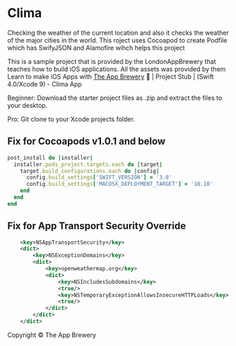 # Clima

Checking the weather of the current location and also it checks the weather of the major cities in the world.
This roject uses Cocoapod to create Podfile which has SwifyJSON and Alamofire wihch helps this project 





This is a sample project that is provided by the LondonAppBrewery that teaches how to build iOS applications. All the assets was provided by them
Learn to make iOS Apps with [The App Brewery](https://www.appbrewery.co) 📱 | Project Stub | (Swift 4.0/Xcode 9) - Clima App

Beginner: Download the starter project files as .zip and extract the files to your desktop.

Pro: Git clone to your Xcode projects folder.


## Fix for Cocoapods v1.0.1 and below

```ruby
post_install do |installer|
  installer.pods_project.targets.each do |target|
    target.build_configurations.each do |config|
      config.build_settings['SWIFT_VERSION'] = '3.0'
      config.build_settings['MACOSX_DEPLOYMENT_TARGET'] = '10.10'
    end
  end
end
```

## Fix for App Transport Security Override

```XML
	<key>NSAppTransportSecurity</key>
	<dict>
		<key>NSExceptionDomains</key>
		<dict>
			<key>openweathermap.org</key>
			<dict>
				<key>NSIncludesSubdomains</key>
				<true/>
				<key>NSTemporaryExceptionAllowsInsecureHTTPLoads</key>
				<true/>
			</dict>
		</dict>
	</dict>
```


Copyright © The App Brewery

